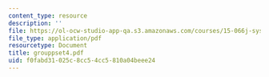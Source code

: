 ```yaml
---
content_type: resource
description: ''
file: https://ol-ocw-studio-app-qa.s3.amazonaws.com/courses/15-066j-system-optimization-and-analysis-for-manufacturing-summer-2003/f0fabd31025c8cc54cc5810a04beee24_grouppset4.pdf
file_type: application/pdf
resourcetype: Document
title: grouppset4.pdf
uid: f0fabd31-025c-8cc5-4cc5-810a04beee24
---
```

